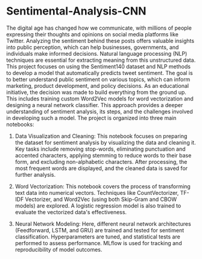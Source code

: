 # Sentimental-Analysis-CNN
The digital age has changed how we communicate, with millions of people expressing their thoughts and opinions on social media platforms like Twitter. Analyzing the sentiment behind these posts offers valuable insights into public perception, which can help businesses, governments, and individuals make informed decisions. Natural language processing (NLP) techniques are essential for extracting meaning from this unstructured data.
This project focuses on using the Sentiment140 dataset and NLP methods to develop a model that automatically predicts tweet sentiment. The goal is to better understand public sentiment on various topics, which can inform marketing, product development, and policy decisions.
As an educational initiative, the decision was made to build everything from the ground up. This includes training custom Word2Vec models for word vectorization and designing a neural network classifier. This approach provides a deeper understanding of sentiment analysis, its steps, and the challenges involved in developing such a model.
The project is organized into three main notebooks:

1. Data Visualization and Cleaning: This notebook focuses on preparing the dataset for sentiment analysis by visualizing the data and cleaning it. Key tasks include removing stop-words, eliminating punctuation and accented characters, applying stemming to reduce words to their base form, and excluding non-alphabetic characters. After processing, the most frequent words are displayed, and the cleaned data is saved for further analysis.

2. Word Vectorization: This notebook covers the process of transforming text data into numerical vectors. Techniques like CountVectorizer, TF-IDF Vectorizer, and Word2Vec (using both Skip-Gram and CBOW models) are explored. A logistic regression model is also trained to evaluate the vectorized data's effectiveness.

3. Neural Network Modeling: Here, different neural network architectures (Feedforward, LSTM, and GRU) are trained and tested for sentiment classification. Hyperparameters are tuned, and statistical tests are performed to assess performance. MLflow is used for tracking and reproducibility of model outcomes.
